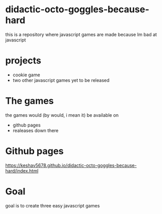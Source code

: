 # didactic-octo-goggles-because-hard
this is a repository where javascript games are made because Im bad at javascript
# projects
- cookie game
- two other javascript games yet to be released

# The games 
the games would (by would, i mean it) be available on
- github pages
- realeases down there


# Github pages
https://keshav5678.github.io/didactic-octo-goggles-because-hard/index.html

# Goal
goal is to create three easy javascript games
